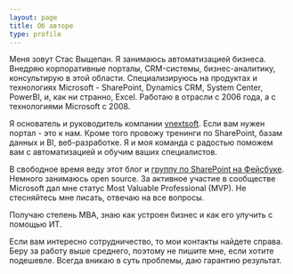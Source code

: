 ```yaml
---
layout: page
title: Об авторе
type: profile
---
```

Меня зовут Стас Выщепан. Я занимаюсь автоматизацией бизнеса. Внедряю корпоративные порталы, CRM-системы, бизнес-аналитику, консультирую в этой области. Специализируюсь на продуктах и технологиях Microsoft - SharePoint, Dynamics CRM,  System Center, PowerBI, и, как ни странно, Excel. Работаю в отрасли с 2006 года, а с технологиями Microsoft с 2008.     

Я основатель и руководитель компании [vnextsoft](http://vnextsoft.ru). Если вам нужен портал - это к нам. Кроме того провожу тренинги по SharePoint, базам данных и BI, веб-разработке. Я и моя команда с радостью поможем вам с автоматизацией и обучим ваших специалистов.  

В свободное время веду этот блог и [группу по SharePoint на Фейсбуке](https://www.facebook.com/groups/sharepointrussian). Немного занимаюсь open source. За активное участие в сообществе Microsoft дал мне статус Most Valuable Professional (MVP). Не стесняйтесь мне писать, отвечаю на все вопросы.

Получаю степень MBA, знаю как устроен бизнес и как его улучить с помощью ИТ.

Если вам интересно сотрудничество, то мои контакты найдете справа. Беру за работу выше среднего, поэтому не пишите мне, если хотите подешевле. Всегда вникаю в суть проблемы, даю гарантию результат.